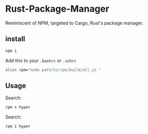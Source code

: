 # Rust-Package-Manager
Reminiscent of NPM, targeted to Cargo, Rust's package manager.

## install
```sh
npm i
```

Add this to your `.bashrc` or `.zshrc`
```sh
alias rpm="node path/to/rpm/build/all.js "
```

## Usage
Search:
```sh
rpm s hyper
```


Search:
```sh
rpm i hyper
```
